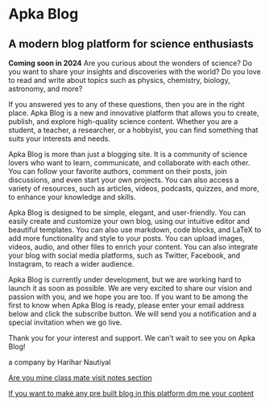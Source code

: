 
# Apka Blog
 ## A modern blog platform for science enthusiasts
**Coming soon in 2024**
Are you curious about the wonders of science? Do you want to share your insights and discoveries with the world? Do you love to read and write about topics such as physics, chemistry, biology, astronomy, and more?

If you answered yes to any of these questions, then you are in the right place. Apka Blog is a new and innovative platform that allows you to create, publish, and explore high-quality science content. Whether you are a student, a teacher, a researcher, or a hobbyist, you can find something that suits your interests and needs.

Apka Blog is more than just a blogging site. It is a community of science lovers who want to learn, communicate, and collaborate with each other. You can follow your favorite authors, comment on their posts, join discussions, and even start your own projects. You can also access a variety of resources, such as articles, videos, podcasts, quizzes, and more, to enhance your knowledge and skills.

Apka Blog is designed to be simple, elegant, and user-friendly. You can easily create and customize your own blog, using our intuitive editor and beautiful templates. You can also use markdown, code blocks, and LaTeX to add more functionality and style to your posts. You can upload images, videos, audio, and other files to enrich your content. You can also integrate your blog with social media platforms, such as Twitter, Facebook, and Instagram, to reach a wider audience.

Apka Blog is currently under development, but we are working hard to launch it as soon as possible. We are very excited to share our vision and passion with you, and we hope you are too. If you want to be among the first to know when Apka Blog is ready, please enter your email address below and click the subscribe button. We will send you a notification and a special invitation when we go live.

Thank you for your interest and support. We can’t wait to see you on Apka Blog!

a company by Harihar Nautiyal


[Are you mine class mate visit notes section](http://apka.blog/repo/notes)
<br>

[If you want to make any pre built blog in this platform dm me your content](https://instagram.com/craftbyhn)